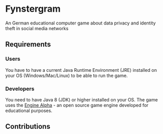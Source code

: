 # Fynstergram
An German educational computer game about data privacy and identity theft in social media networks

## Requirements
### Users
You have to have a current Java Runtime Environment (JRE) installed on your OS (Windows/Mac/Linux) to be able to run the game.

### Developers
You need to have Java 8 (JDK) or higher installed on your OS.
The game uses the [Engine Alpha](https://github.com/engine-alpha) - an open source game engine developed for educational purposes.

## Contributions
